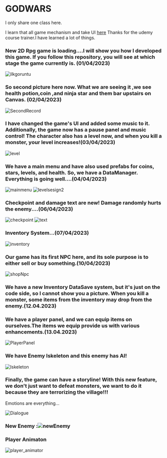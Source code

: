# GODWARS
  I only share one class here.
 
 I learn that all game mechanism and take UI [here](https://www.udemy.com/course/unity-2d-rpg-oyun-yapm/)
 Thanks for the udemy course trainer.I have learned a lot of things.

### New 2D Rpg game is loading....I will show you how I developed this game. If you follow this repository, you will see at which stage the game currently is. (01/04/2023)

![ilkgoruntu](https://user-images.githubusercontent.com/71084430/229316298-ea4cd19d-bef2-4681-b552-71d4c9c31503.png)

### So second picture here now. What we are seeing it ,we see health potion,coin ,and ninja star and them bar upstairs on Canvas. (02/04/2023)


![SecondRecord](https://user-images.githubusercontent.com/71084430/229352628-e2fdf9a4-cbfb-4d05-8edc-88d8ac6168b8.png)

### I have changed the game's UI and added some music to it. Additionally, the game now has a pause panel and music control! The character also has a level now, and when you kill a monster, your level increases!(03/04/2023)


![level](https://user-images.githubusercontent.com/71084430/229563683-ea825b5c-e6e6-4990-8c73-af4a31449001.png)


### We have a main menu and have also used prefabs for coins, stars, levels, and health. So, we have a DataManager. Everything is going well....(04/04/2023)


![mainmenu](https://user-images.githubusercontent.com/71084430/230137786-b6c9ab9f-6455-4e88-9a71-b31a97be8783.png)
![levelsesign2](https://user-images.githubusercontent.com/71084430/230137791-cd5e1002-0676-47ee-aa34-991ecb4bbcd8.png)

### Checkpoint and damage text are new! Damage randomly hurts the enemy....(06/04/2023)
![checkpoint](https://user-images.githubusercontent.com/71084430/230436027-fb612919-9606-4f44-b67c-5dc071b719eb.png)
![text](https://user-images.githubusercontent.com/71084430/230436034-46e22a83-ca23-4b1f-bf54-00506ac01c8f.png)

### Inventory System...(07/04/2023)

![inventory](https://user-images.githubusercontent.com/71084430/230641465-1c06803b-78ca-4e36-a95f-f6e8a64718fc.png)

 ### Our game has its first NPC here, and its sole purpose is to either sell or buy something.(10/04/2023)

![shopNpc](https://user-images.githubusercontent.com/71084430/230811960-e6ef40fb-a58a-4f6d-a9cd-eb064e45946e.png)


### We have a new Inventory DataSave system, but it's just on the code side, so I cannot show you a picture. When you kill a monster, some items from the inventory may drop from the enemy.(12.04.2023)


### We have a player panel, and we can equip items on ourselves.The items we equip provide us with various enhancements.(13.04.2023)
![PlayerPanel](https://user-images.githubusercontent.com/71084430/231735056-fbc44769-14fe-4987-8459-fe206fdd2813.png)

### We have Enemy Iskeleton and this enemy has AI!
![Iskeleton](https://user-images.githubusercontent.com/71084430/232152728-5755ac07-1fdf-4083-b183-b2ebf968fa37.png)

### Finally, the game can have a storyline! With this new feature, we don't just want to defeat monsters, we want to do it because they are terrorizing the village!!!
Emotions are everything...

![Dialogue](https://user-images.githubusercontent.com/71084430/232229785-5b6c6532-bf35-45c3-9e7c-46dce7df8e30.png)

### New Enemy :![newEnemy](https://user-images.githubusercontent.com/71084430/232294814-79004424-0bd8-487e-9e5f-2f950da69f3a.png)

### Player Animaton
![player_animator](https://user-images.githubusercontent.com/71084430/232814117-b5dbf167-9afd-4fcf-a2a3-bf37b4b53425.png)



